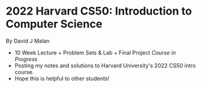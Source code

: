 # 2022 Harvard CS50: Introduction to Computer Science
By David J Malan
- 10 Week Lecture + Problem Sets & Lab + Final Project
_Course in Progress_
- Posting my notes and solutions to Harvard University's 2022 CS50 intro course.
- Hope this is helpful to other students!
